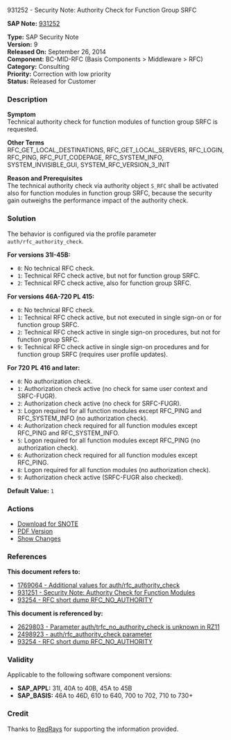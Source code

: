 931252 - Security Note: Authority Check for Function Group SRFC

**SAP Note:** [931252](https://me.sap.com/notes/931252)

**Type:** SAP Security Note  
**Version:** 9  
**Released On:** September 26, 2014  
**Component:** BC-MID-RFC (Basis Components > Middleware > RFC)  
**Category:** Consulting  
**Priority:** Correction with low priority  
**Status:** Released for Customer

### Description

**Symptom**  
Technical authority check for function modules of function group SRFC is requested.

**Other Terms**  
RFC_GET_LOCAL_DESTINATIONS, RFC_GET_LOCAL_SERVERS, RFC_LOGIN, RFC_PING, RFC_PUT_CODEPAGE, RFC_SYSTEM_INFO, SYSTEM_INVISIBLE_GUI, SYSTEM_RFC_VERSION_3_INIT

**Reason and Prerequisites**  
The technical authority check via authority object `S_RFC` shall be activated also for function modules in function group SRFC, because the security gain outweighs the performance impact of the authority check.

### Solution

The behavior is configured via the profile parameter `auth/rfc_authority_check`.

**For versions 31I-45B:**
- `0`: No technical RFC check.
- `1`: Technical RFC check active, but not for function group SRFC.
- `2`: Technical RFC check active, also for function group SRFC.

**For versions 46A-720 PL 415:**
- `0`: No technical RFC check.
- `1`: Technical RFC check active, but not executed in single sign-on or for function group SRFC.
- `2`: Technical RFC check active in single sign-on procedures, but not for function group SRFC.
- `9`: Technical RFC check active in single sign-on procedures and for function group SRFC (requires user profile updates).

**For 720 PL 416 and later:**
- `0`: No authorization check.
- `1`: Authorization check active (no check for same user context and SRFC-FUGR).
- `2`: Authorization check active (no check for SRFC-FUGR).
- `3`: Logon required for all function modules except RFC_PING and RFC_SYSTEM_INFO (no authorization check).
- `4`: Authorization check required for all function modules except RFC_PING and RFC_SYSTEM_INFO.
- `5`: Logon required for all function modules except RFC_PING (no authorization check).
- `6`: Authorization check required for all function modules except RFC_PING.
- `8`: Logon required for all function modules (no authorization check).
- `9`: Authorization check active (SRFC-FUGR also checked).

**Default Value:** `1`

### Actions

- [Download for SNOTE](https://notesdownloads.sap.com/note/0040000016072872017)
- [PDF Version](https://userapps.support.sap.com/sap/support/sfm/notes/0000931252?language=en-US&token=E81BE7BBB3F5E3C16A2F94FFDF561ADE)
- [Show Changes](https://me.sap.com/notesLatestChanges/0000931252/E/diff)

### References

**This document refers to:**
- [1769064 - Additional values for auth/rfc_authority_check](https://me.sap.com/notes/1769064)
- [931251 - Security Note: Authority Check for Function Modules](https://me.sap.com/notes/931251)
- [93254 - RFC short dump RFC_NO_AUTHORITY](https://me.sap.com/notes/93254)

**This document is referenced by:**
- [2629803 - Parameter auth/trfc_no_authority_check is unknown in RZ11](https://me.sap.com/notes/2629803)
- [2498923 - auth/rfc_authority_check parameter](https://me.sap.com/notes/2498923)
- [93254 - RFC short dump RFC_NO_AUTHORITY](https://me.sap.com/notes/93254)

### Validity

Applicable to the following software component versions:

- **SAP_APPL:** 31I, 40A to 40B, 45A to 45B
- **SAP_BASIS:** 46A to 46D, 610 to 640, 700 to 702, 710 to 730+

### Credit

Thanks to [RedRays](https://redrays.io) for supporting the information provided.